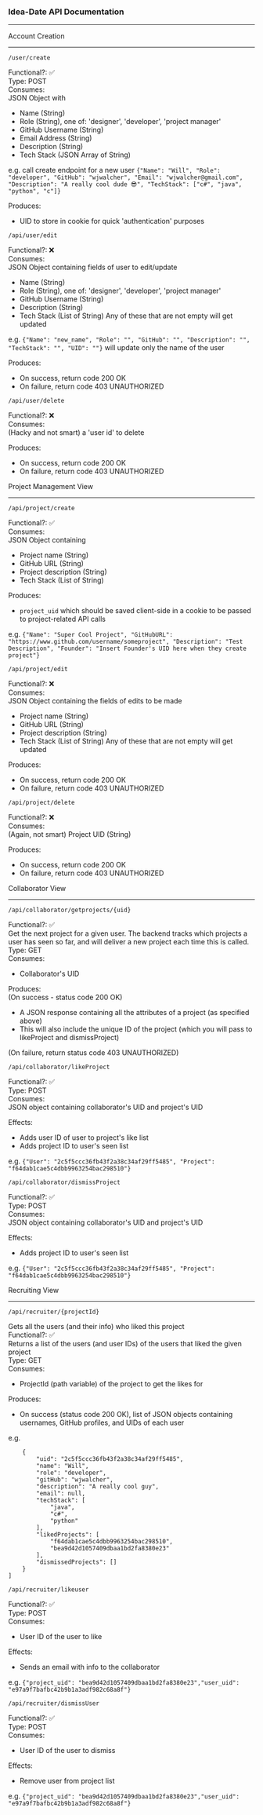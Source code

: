 ### Idea-Date API Documentation 

---


Account Creation 

---

```/user/create```

Functional?: ✅ <br>
Type: POST <br>
Consumes: <br>
JSON Object with 
- Name (String)
- Role (String), one of: 'designer', 'developer', 'project manager'
- GitHub Username (String)
- Email Address (String)
- Description (String)
- Tech Stack (JSON Array of String)

e.g. call create endpoint for a new user
```{"Name": "Will", "Role": "developer", "GitHub": "wjwalcher", "Email": "wjwalcher@gmail.com", "Description": "A really cool dude 😎", "TechStack": ["c#", "java", "python", "c"]}```

Produces: 
- UID to store in cookie for quick 'authentication' purposes

```/api/user/edit```

Functional?: ❌ <br>
Consumes: <br>
JSON Object containing fields of user to edit/update
- Name (String)
- Role (String), one of: 'designer', 'developer', 'project manager'
- GitHub Username (String)
- Description (String)
- Tech Stack (List of String)
Any of these that are not empty will get updated

e.g. ```{"Name": "new_name", "Role": "", "GitHub": "", "Description": "", "TechStack": "", "UID": ""}```
will update only the name of the user 

Produces:
- On success, return code 200 OK 
- On failure, return code 403 UNAUTHORIZED

```/api/user/delete```

Functional?: ❌ <br>
Consumes: <br>
(Hacky and not smart) a 'user id' to delete <br>

Produces:
- On success, return code 200 OK
- On failure, return code 403 UNAUTHORIZED


Project Management View 

---

```/api/project/create```

Functional?: ✅ <br>
Consumes: <br>
JSON Object containing
- Project name (String)
- GitHub URL (String)
- Project description (String)
- Tech Stack (List of String)

Produces:
- ```project_uid``` which should be saved client-side in a cookie to be passed to project-related API calls

e.g. ```{"Name": "Super Cool Project", "GitHubURL": "https://www.github.com/username/someproject", "Description": "Test Description", "Founder": "Insert Founder's UID here when they create project"}```


```/api/project/edit```

Functional?: ❌ <br>
Consumes: <br>
JSON Object containing the fields of edits to be made 
- Project name (String) 
- GitHub URL (String)
- Project description (String)
- Tech Stack (List of String)
Any of these that are not empty will get updated

Produces:
- On success, return code 200 OK
- On failure, return code 403 UNAUTHORIZED


```/api/project/delete```

Functional?: ❌ <br>
Consumes: <br>
(Again, not smart) Project UID (String) <br>

Produces:
- On success, return code 200 OK
- On failure, return code 403 UNAUTHORIZED


Collaborator View 

---

```/api/collaborator/getprojects/{uid}```

Functional?: ✅ <br>
Get the next project for a given user. The backend tracks which projects a user has seen so far, and will deliver a new project each time this is called. <br>
Type: GET <br>
Consumes: 
- Collaborator's UID 

Produces: <br>
(On success - status code 200 OK) 
- A JSON response containing all the attributes of a project (as specified above)
- This will also include the unique ID of the project (which you will pass to likeProject and dismissProject) 

(On failure, return status code 403 UNAUTHORIZED)


```/api/collaborator/likeProject```

Functional?: ✅ <br>
Type: POST <br>
Consumes: <br>
JSON object containing collaborator's UID and project's UID <br>

Effects: 
- Adds user ID of user to project's like list
- Adds project ID to user's seen list

e.g.
```{"User": "2c5f5ccc36fb43f2a38c34af29ff5485", "Project": "f64dab1cae5c4dbb9963254bac298510"}```

```/api/collaborator/dismissProject```

Functional?: ✅ <br>
Type: POST <br>
Consumes: <br>
JSON object containing collaborator's UID and project's UID <br>

Effects: 
- Adds project ID to user's seen list

e.g. 
```{"User": "2c5f5ccc36fb43f2a38c34af29ff5485", "Project": "f64dab1cae5c4dbb9963254bac298510"}```


Recruiting View

---

```/api/recruiter/{projectId}```

Gets all the users (and their info) who liked this project <br>
Functional?: ✅ <br>
Returns a list of the users (and user IDs) of the users that liked the given project <br>
Type: GET <br>
Consumes: 
- ProjectId (path variable) of the project to get the likes for

Produces: 
- On success (status code 200 OK), list of JSON objects containing usernames, GitHub profiles, and UIDs of each user

e.g. 
```[
    {
        "uid": "2c5f5ccc36fb43f2a38c34af29ff5485",
        "name": "Will",
        "role": "developer",
        "gitHub": "wjwalcher",
        "description": "A really cool guy",
        "email": null,
        "techStack": [
            "java",
            "c#",
            "python"
        ],
        "likedProjects": [
            "f64dab1cae5c4dbb9963254bac298510",
            "bea9d42d1057409dbaa1bd2fa8380e23"
        ],
        "dismissedProjects": []
    }
]
```


```/api/recruiter/likeuser```

Functional?: ✅ <br>
Type: POST <br>
Consumes:
- User ID of the user to like

Effects: 
- Sends an email with info to the collaborator

e.g. ```{"project_uid": "bea9d42d1057409dbaa1bd2fa8380e23","user_uid": "e97a9f7bafbc42b9b1a3adf982c68a8f"}```

```/api/recruiter/dismissUser```

Functional?: ✅ <br>
Type: POST <br>
Consumes:
- User ID of the user to dismiss

Effects: 
- Remove user from project list

e.g. ```{"project_uid": "bea9d42d1057409dbaa1bd2fa8380e23","user_uid": "e97a9f7bafbc42b9b1a3adf982c68a8f"}```

